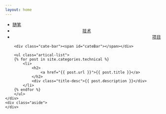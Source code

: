 ```yaml
---
layout: home
---
```


<div class="index-content opinion">
    <div class="section">
        <ul class="artical-cate">
            <li><a href="/"><span>随笔</span></a></li>
            <li class="on" style="text-align:center"><a href="/technical"><span>技术</span></a></li>
            <li style="text-align:right"><a href="/project"><span>项目</span></a></li>
        </ul>

        <div class="cate-bar"><span id="cateBar"></span></div>

        <ul class="artical-list">
        {% for post in site.categories.technical %}
            <li>
                <h2>
                    <a href="{{ post.url }}">{{ post.title }}</a>
                </h2>
                <div class="title-desc">{{ post.description }}</div>
            </li>
        {% endfor %}
        </ul>
    </div>
    <div class="aside">
    </div>
</div>
